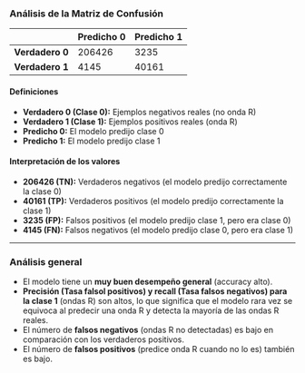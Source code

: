 ### Análisis de la Matriz de Confusión

|                | Predicho 0 | Predicho 1 |
|----------------|------------|------------|
| **Verdadero 0**|   206426   |    3235    |
| **Verdadero 1**|    4145    |   40161    |

#### Definiciones
- **Verdadero 0 (Clase 0):** Ejemplos negativos reales (no onda R)
- **Verdadero 1 (Clase 1):** Ejemplos positivos reales (onda R)
- **Predicho 0:** El modelo predijo clase 0
- **Predicho 1:** El modelo predijo clase 1

#### Interpretación de los valores
- **206426 (TN):** Verdaderos negativos (el modelo predijo correctamente la clase 0)
- **40161 (TP):** Verdaderos positivos (el modelo predijo correctamente la clase 1)
- **3235 (FP):** Falsos positivos (el modelo predijo clase 1, pero era clase 0)
- **4145 (FN):** Falsos negativos (el modelo predijo clase 0, pero era clase 1)

---

### **Análisis general**

- El modelo tiene un **muy buen desempeño general** (accuracy alto).
- **Precisión (Tasa falsol positivos) y recall (Tasa falsos negativos) para la clase 1** (ondas R) son altos, lo que significa que el modelo rara vez se equivoca al predecir una onda R y detecta la mayoría de las ondas R reales.
- El número de **falsos negativos** (ondas R no detectadas) es bajo en comparación con los verdaderos positivos.
- El número de **falsos positivos** (predice onda R cuando no lo es) también es bajo.